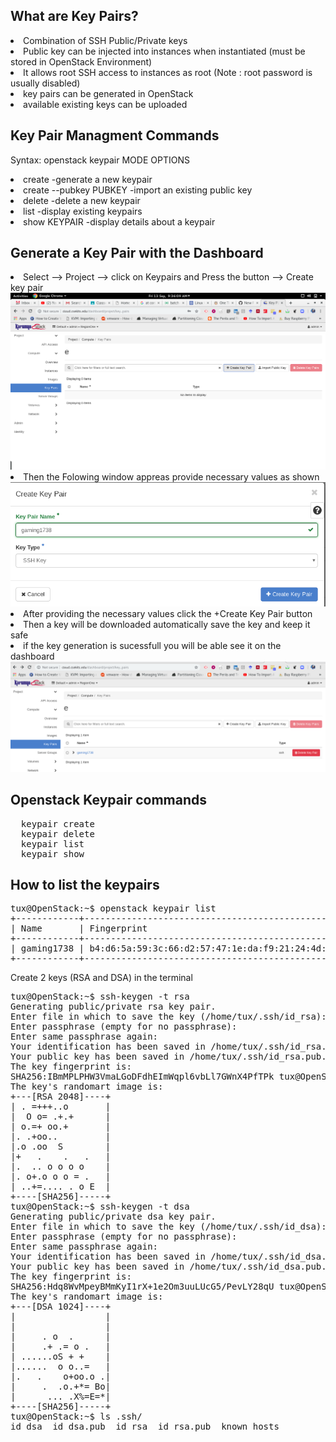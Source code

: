 What are Key Pairs?
-----------------------------------------------
<li>Combination of SSH Public/Private keys </li>
<li>Public key can be injected into instances when instantiated (must be stored in OpenStack Environment) </li>
<li>It allows root SSH access to instances as root (Note : root password is usually disabled) </li>
<li>key pairs can be generated in OpenStack</li>
<li>available existing keys can be uploaded </li>

Key Pair Managment Commands
-----------------------------------------
Syntax: openstack keypair MODE OPTIONS

<li>create -generate a new keypair </li>
<li>create --pubkey PUBKEY -import an existing public key</li>
<li>delete -delete a new keypair </li>
<li>list -display existing keypairs </li>
<li>show KEYPAIR -display details about a keypair </li>

Generate a Key Pair with the Dashboard
-----------------------------------------------
<li> Select --> Project --> click on Keypairs and Press the button --> Create key pair</li>
<img src='https://github.com/blrk/OpenStack-labs.io/blob/master/Screenshot%20from%202019-09-13%2009-36-09.png'>
<li>Then the Folowing window appreas provide necessary values as shown </li>
<img src='https://github.com/blrk/OpenStack-labs.io/blob/master/Screenshot_2019-09-13_09-54-47.png'>
<li> After providing the necessary values click the +Create Key Pair button </li>
<li>Then a key will be downloaded automatically save the key and keep it safe </li>
<li> if the key generation is sucessfull you will be able see it on the dashboard </li>
<img src='https://github.com/blrk/OpenStack-labs.io/blob/master/Screenshot_2019-09-13_10-03-13.png'>

Openstack Keypair commands
---------------------------------
<pre>
  keypair create
  keypair delete
  keypair list
  keypair show
</pre>

How to list the keypairs
-------------------------------
<pre>
tux@OpenStack:~$ openstack keypair list
+------------+-------------------------------------------------+
| Name       | Fingerprint                                     |
+------------+-------------------------------------------------+
| gaming1738 | b4:d6:5a:59:3c:66:d2:57:47:1e:da:f9:21:24:4d:d3 |
+------------+-------------------------------------------------+
</pre>

Create 2 keys (RSA and DSA) in the terminal
<pre>
tux@OpenStack:~$ ssh-keygen -t rsa
Generating public/private rsa key pair.
Enter file in which to save the key (/home/tux/.ssh/id_rsa): 
Enter passphrase (empty for no passphrase): 
Enter same passphrase again: 
Your identification has been saved in /home/tux/.ssh/id_rsa.
Your public key has been saved in /home/tux/.ssh/id_rsa.pub.
The key fingerprint is:
SHA256:IBmMPLPHW3VmaLGoDFdhEImWqpl6vbLl7GWnX4PfTPk tux@OpenStack
The key's randomart image is:
+---[RSA 2048]----+
| . =+++..o       |
|  O o= .+.+      |
| o.=+ oo.+       |
|. .+oo..         |
|.o .oo  S        |
|+   .    .   .   |
|.  .. o o o o    |
|. o+.o o o = .   |
| ..+=.... . o E  |
+----[SHA256]-----+
tux@OpenStack:~$ ssh-keygen -t dsa
Generating public/private dsa key pair.
Enter file in which to save the key (/home/tux/.ssh/id_dsa): 
Enter passphrase (empty for no passphrase): 
Enter same passphrase again: 
Your identification has been saved in /home/tux/.ssh/id_dsa.
Your public key has been saved in /home/tux/.ssh/id_dsa.pub.
The key fingerprint is:
SHA256:Hdq8WvMpeyBMmKyI1rX+1e2Om3uuLUcG5/PevLY28qU tux@OpenStack
The key's randomart image is:
+---[DSA 1024]----+
|                 |
|                 |
|     . o  .      |
|     .+ .= o .   |
| ......oS + +    |
|......  o o..=   |
|.   .    o+oo.o .|
|     .  .o.+*= Bo|
|      ... .X%=E=*|
+----[SHA256]-----+
tux@OpenStack:~$ ls .ssh/
id_dsa  id_dsa.pub  id_rsa  id_rsa.pub  known_hosts
</pre>

